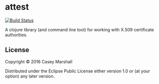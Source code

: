 # attest

[![Build Status](https://travis-ci.org/csm/attest.svg?branch=master)](https://travis-ci.org/csm/attest)

A clojure library (and command line tool) for working with X.509 certificate authorities.

## License

Copyright © 2016 Casey Marshall

Distributed under the Eclipse Public License either version 1.0 or (at
your option) any later version.
